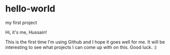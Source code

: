 # hello-world
my first project

Hi, it's me, Hussain!

This is the first time I'm using Github and I hope it goes well for me. It will be interesting to see what projects I can come up with on this.
Good luck. :)
